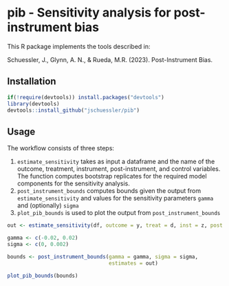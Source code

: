 # pib - Sensitivity analysis for post-instrument bias

This R package implements the tools described in:

Schuessler, J., Glynn, A. N., & Rueda, M.R. (2023). Post-Instrument Bias.

<!-- Glynn, A. N., Rueda, M. R., & Schuessler, J. (2023). Post-Instrument Bias in Linear Models. Sociological Methods & Research. -->

## Installation

``` r
if(!require(devtools)) install.packages("devtools") 
library(devtools) 
devtools::install_github("jschuessler/pib")
```

## Usage

The workflow consists of three steps:

1.  `estimate_sensitivity` takes as input a dataframe and the name of the outcome, treatment, instrument, post-instrument, and control variables. The function computes bootstrap replicates for the required model components for the sensitivity analysis.
2.  `post_instrument_bounds` computes bounds given the output from `estimate_sensitivity` and values for the sensitivity parameters `gamma` and (optionally) `sigma`
3.  `plot_pib_bounds` is used to plot the output from `post_instrument_bounds`

``` r
out <- estimate_sensitivity(df, outcome = y, treat = d, inst = z, post.inst = m)

gamma <- c(-0.02, 0.02)
sigma <- c(0, 0.002)

bounds <- post_instrument_bounds(gamma = gamma, sigma = sigma,
                                 estimates = out)

plot_pib_bounds(bounds)
```
